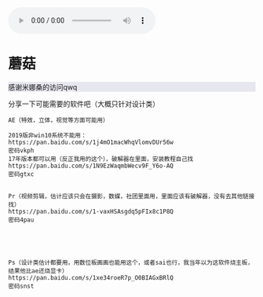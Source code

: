 <html lang="en">
<head>
<body>
     <meta charset="UTF-8">
     <title>蘑菇の</title>
     <style  type="text/css">
          body{
               background-image: url(3.jpg);
               background-size: 100% 100%;
               height:100%;
          }
          html{
               height: 100%;
          }
          @keyframes myfirst {
              from {opacity:0}
              to {opacity: 100}
          }
          @keyframes mysecond {
              0%   {background: lavender;}
              25%  {background: yellow;}
              50%  {background: navy blue;}
              75%  {background: pink;}
              100% {background: lavender;}
          }
           h1，p{
               font-size:100px;
               animation: myfirst 3s infinite;
          }
         #fangwen{
             animation: mysecond 8s infinite;
         }
     </style>
<body>
<audio src="2.mp3" controls="controls"  autoplay="autoplay">
</audio>
<h1>蘑菇</h1>
<p id="fangwen">感谢米娜桑的访问qwq</p>
<p>分享一下可能需要的软件吧（大概只针对设计类）

    AE（特效，立体，视觉等方面可能用）

    2019版非win10系统不能用：
    https://pan.baidu.com/s/1j4mO1macWhqVlomvDUr56w
    密码vkph
    17年版本都可以用（反正我用的这个），破解器在里面，安装教程自己找
    https://pan.baidu.com/s/1N9EzWaqmbWecv9F_Y6o-AQ
    密码gtxc


    Pr（视频剪辑，估计应该只会在摄影，数媒，社团里面用，里面应该有破解器，没有去其他链接找）
    https://pan.baidu.com/s/1-vaxHSAsgdq5pFIx8c1P8Q
    密码4pau





    Ps（设计类估计都要用，用数位板画画也能用这个，或者sai也行，我当年以为这软件烧主板，结果他比ae还烧显卡）
    https://pan.baidu.com/s/1xe34roeR7p_O0BIAGxBRlQ
    密码snst
